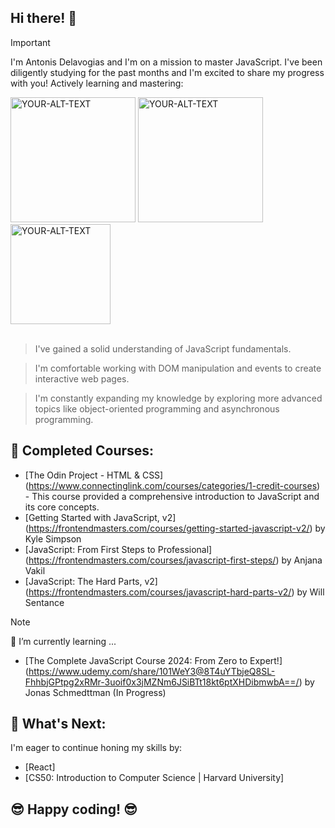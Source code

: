 ## Hi there! 👋

> [!IMPORTANT]  
> I'm Antonis Delavogias and I'm on a mission to master JavaScript. I've been diligently studying for the past months and I'm excited to share my progress with you! Actively learning and mastering:
 
<picture>
<img alt="YOUR-ALT-TEXT" src="https://cdn.iconscout.com/icon/free/png-512/free-html5-42-1175210.png?f=webp&w=256" width="200">
</picture>
<picture>
 <img alt="YOUR-ALT-TEXT" src="https://cdn.iconscout.com/icon/free/png-512/free-css-38-226095.png?f=webp&w=256" width="200">
</picture>
<picture>
 <img alt="YOUR-ALT-TEXT" src="https://cdn.iconscout.com/icon/free/png-512/free-javascript-1-225993.png?f=webp&w=256" width="160">
</picture>
 <br><br>

> I've gained a solid understanding of JavaScript fundamentals.

> I'm comfortable working with DOM manipulation and events to create interactive web pages.

> I'm constantly expanding my knowledge by exploring more advanced topics like object-oriented programming and asynchronous programming. 

## 🚀 **Completed Courses:** 

* [The Odin Project - HTML & CSS] (https://www.connectinglink.com/courses/categories/1-credit-courses) - This course provided a comprehensive introduction to JavaScript and its core concepts.
* [Getting Started with JavaScript, v2] (https://frontendmasters.com/courses/getting-started-javascript-v2/) by Kyle Simpson
* [JavaScript: From First Steps to Professional] (https://frontendmasters.com/courses/javascript-first-steps/) by Anjana Vakil
* [JavaScript: The Hard Parts, v2] (https://frontendmasters.com/courses/javascript-hard-parts-v2/) by Will Sentance

> [!NOTE] 
> 🌱 I’m currently learning ...

* [The Complete JavaScript Course 2024: From Zero to Expert!] (https://www.udemy.com/share/101WeY3@8T4uYTbjeQ8SL-FhhbjGPtpg2xRMr-3uoif0x3jMZNm6JSiBTt18kt6ptXHDibmwbA==/) by Jonas Schmedttman (In Progress)

## 🙏 **What's Next:**

 I'm eager to continue honing my skills by:

* [React]
* [CS50: Introduction to Computer Science | Harvard University]

## 😎 **Happy coding!** 😎


